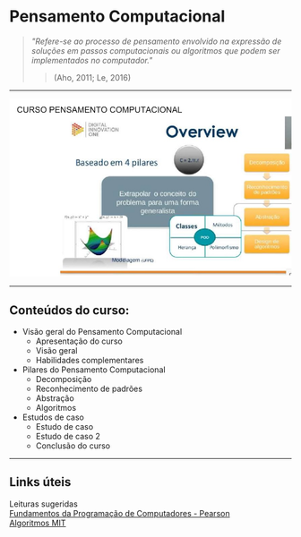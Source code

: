 # Pensamento Computacional

>_"Refere-se ao processo de pensamento envolvido na expressão de soluções em passos
>computacionais ou algoritmos que podem ser implementados no computador."_  
>>(Aho, 2011; Le, 2016)
                                   
---

<p align="center"><img src="https://github.com/rosacarla/DIO-cloud-data-engineer/blob/main/002%20pensamento-computacional/images/pilares-pens-comp.jpg" width="750"></p>

---                                    

## Conteúdos do curso:  

* Visão geral do Pensamento Computacional  
    - Apresentação do curso
    - Visão geral  
    - Habilidades complementares  
* Pilares do Pensamento Computacional  
    - Decomposição  
    - Reconhecimento de padrões  
    - Abstração  
    - Algoritmos  
* Estudos de caso  
    - Estudo de caso  
    - Estudo de caso 2  
    - Conclusão do curso

---

## Links úteis  

Leituras sugeridas  
[Fundamentos da Programação de Computadores - Pearson](https://www.amazon.com.br/Fundamentos-programa%C3%A7%C3%A3o-computadores-algoritmos-pascal-ebook/dp/B00KDOM10U)  
[Algoritmos MIT](https://mittechreview.com.br/tag/algoritmos/)
